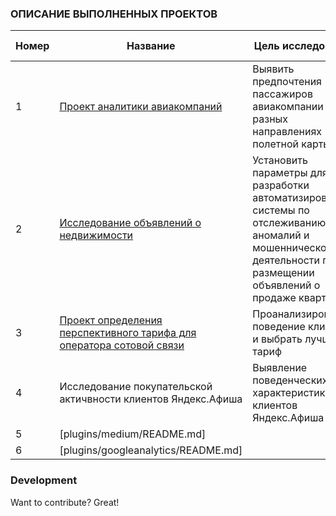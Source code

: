 ### ОПИСАНИЕ ВЫПОЛНЕННЫХ ПРОЕКТОВ

| Номер | Название | Цель исследования | Использованные библиотеки
| ------ | ------ | ------ | ------ |
| 1 | [Проект аналитики авиакомпаний](https://github.com/AzElvira/Elya_pro/tree/master/Proekt_Analitica_avia) | Выявить предпочтения пассажиров авиакомпании на разных направлениях полетной карты | Pandas, numpy, matplotlib |
| 2 | [Исследование объявлений о недвижимости](https://github.com/AzElvira/Elya_pro/tree/master/Proekt_Realty) | Установить параметры для разработки автоматизированной системы по отслеживанию аномалий и мошеннической деятельности при размещении объявлений о продаже квартир | pandas, matplotlib, numpy, seaborn |
| 3 | [Проект определения перспективного тарифа для оператора сотовой связи](https://github.com/AzElvira/Elya_pro/tree/master/Proekt_Yandex_afisha) | Проанализировать поведение клиентов и выбрать лучший тариф | pandas, matplotlib, numpy, seaborn |
| 4 | Исследование покупательской актичвности  клиентов Яндекс.Афиша | Выявление поведенческих характеристик клиентов Яндекс.Афиша | pandas, matplotlib, numpy, seaborn |
| 5 | [plugins/medium/README.md] |  |   |
| 6 | [plugins/googleanalytics/README.md] |  |   |


### Development

Want to contribute? Great!
